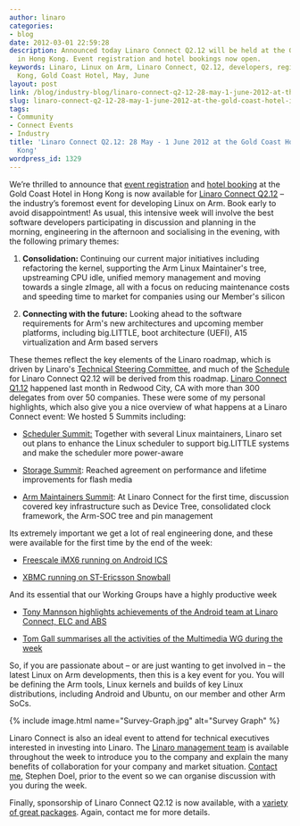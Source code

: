 ```yaml
---
author: linaro
categories:
- blog
date: 2012-03-01 22:59:28
description: Announced today Linaro Connect Q2.12 will be held at the Gold Coast Hotel
  in Hong Kong. Event registration and hotel bookings now open.
keywords: Linaro, Linux on Arm, Linaro Connect, Q2.12, developers, registration, Hong
  Kong, Gold Coast Hotel, May, June
layout: post
link: /blog/industry-blog/linaro-connect-q2-12-28-may-1-june-2012-at-the-gold-coast-hotel-in-hong-kong/
slug: linaro-connect-q2-12-28-may-1-june-2012-at-the-gold-coast-hotel-in-hong-kong
tags:
- Community
- Connect Events
- Industry
title: 'Linaro Connect Q2.12: 28 May - 1 June 2012 at the Gold Coast Hotel in Hong
  Kong'
wordpress_id: 1329
---
```


We’re thrilled to announce that [event registration](https://connect.linaro.org/attend/) and [hotel booking](/assets/downloads/Hotel-Reservation-Form.odt) at the Gold Coast Hotel in Hong Kong is now available for [Linaro Connect Q2.12](https://connect.linaro.org/) – the industry’s foremost event for developing Linux on Arm. Book early to avoid disappointment!
As usual, this intensive week will involve the best software developers participating in discussion and planning in the morning, engineering in the afternoon and socialising in the evening, with the following primary themes:

  1. **Consolidation:** Continuing our current major initiatives including refactoring the kernel, supporting the Arm Linux Maintainer's tree, upstreaming CPU idle, unified memory management and moving towards a single zImage, all with a focus on reducing maintenance costs and speeding time to market for companies using our Member's silicon


  2. **Connecting with the future:** Looking ahead to the software requirements for Arm's new architectures and upcoming member platforms, including big.LITTLE, boot architecture (UEFI), A15 virtualization and Arm based servers

These themes reflect the key elements of the Linaro roadmap, which is driven by Linaro's [Technical Steering Committee](/about/team/technical-steering-committee/), and much of the [Schedule](https://connect.linaro.org/) for Linaro Connect Q2.12 will be derived from this roadmap.
[Linaro Connect Q1.12](https://connect.linaro.org/resources/) happened last month in Redwood City, CA with more than 300 delegates from over 50 companies. These were some of my personal highlights, which also give you a nice overview of what happens at a Linaro Connect event:
We hosted 5 Summits including:

  * [Scheduler Summit:](https://wiki.linaro.org/WorkingGroups/PowerManagement/Resources) Together with several Linux maintainers, Linaro set out plans to enhance the Linux scheduler to support big.LITTLE systems and make the scheduler more power-aware


  * [Storage Summit](https://www.linaro.org/blog/linaro-connect-europe-big-little-mini-summit-summary/): Reached agreement on performance and lifetime improvements for flash media


  * [Arm Maintainers Summit](https://blueprints.launchpad.net/linux-linaro/+spec/linaro-kernel-q112-maintainer-summit-1): At Linaro Connect for the first time, discussion covered key infrastructure such as Device Tree, consolidated clock framework, the Arm-SOC tree and pin management


Its extremely important we get a lot of real engineering done, and these were available for the first time by the end of the week:


  * [Freescale iMX6 running on Android ICS](http://www.youtube.com/watch?v=_Nkg2EKh4lg&list=UUAl2MfCBjH5y0nIym0ujHfg&index=4&feature=plcp)


  * [XBMC running on ST-Ericsson Snowball](http://www.youtube.com/watch?v=14p-WOFAWWw&list=UUAl2MfCBjH5y0nIym0ujHfg&index=8&feature=plcp)


And its essential that our Working Groups have a highly productive week


  * [Tony Mannson highlights achievements of the Android team at Linaro Connect, ELC and ABS](/blog/the-linaro-android-platform-team-period-feb-02-to-feb-16/)


  * [Tom Gall summarises all the activities of the Multimedia WG during the week](http://fullshovel.wordpress.com/2012/02/20/1q12-linaro-connect-afterglow/)



So, if you are passionate about – or are just wanting to get involved in – the latest Linux on Arm developments, then this is a key event for you. You will be defining the Arm tools, Linux kernels and builds of key Linux distributions, including Android and Ubuntu, on our member and other Arm SoCs.


{% include image.html name="Survey-Graph.jpg" alt="Survey Graph" %}


Linaro Connect is also an ideal event to attend for technical executives interested in investing into Linaro. The [Linaro management team](/about/) is available throughout the week to introduce you to the company and explain the many benefits of collaboration for your company and market situation. [Contact me](mailto:stephen.doel@linaro.org), Stephen Doel, prior to the event so we can organise discussion with you during the week.

Finally, sponsorship of Linaro Connect Q2.12 is now available, with a [variety of great packages](https://connect.linaro.org/sponsors/). Again, contact me for more details.